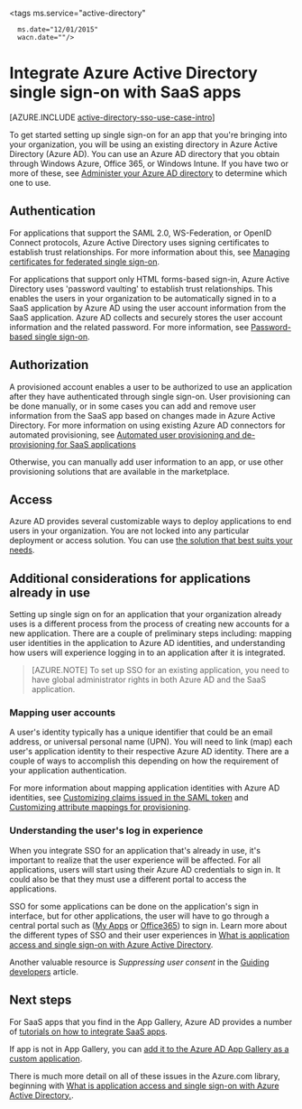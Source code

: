 <properties
    pageTitle="Integrate Azure Active Directory single sign-on with SaaS apps |  Windows Azure"
    description="Enable single sign-on authentication and user provisioning centralized access management of SaaS apps in Azure Active Directory. An overview of how to integrate Azure Active Directory to SaaS apps."
    services="active-directory"
    keywords="integrate Azure AD with SaaS apps"
    documentationCenter=""
    authors="curtand"
    manager="stevenpo"
    editor=""/>

   <tags
      ms.service="active-directory"

      ms.date="12/01/2015"
      wacn.date=""/>

# Integrate Azure Active Directory single sign-on with SaaS apps  

[AZURE.INCLUDE [active-directory-sso-use-case-intro](../includes/active-directory-sso-use-case-intro.md)]

To get started setting up single sign-on for an app that you're bringing into your organization, you will be using an existing directory in Azure Active Directory (Azure AD). You can use an Azure AD directory that you obtain through Windows Azure, Office 365, or Windows Intune. If you have two or more of these, see [Administer your Azure AD directory](/documentation/articles/active-directory-administer) to determine which one to use.

## Authentication

For applications that support the SAML 2.0, WS-Federation, or OpenID Connect protocols, Azure Active Directory uses signing certificates to establish trust relationships. For more information about this, see [Managing certificates for federated single sign-on](/documentation/articles/active-directory-sso-certs).

For applications that support only HTML forms-based sign-in, Azure Active Directory uses 'password vaulting' to establish trust relationships. This enables the users in your organization to be automatically signed in to a SaaS application by Azure AD using the user account information from the SaaS application. Azure AD collects and securely stores the user account information and the related password. For more information, see [Password-based single sign-on](/documentation/articles/active-directory-appssoaccess-whatis.md\#password-based-single-sign-on).

## Authorization

A provisioned account enables a user to be authorized to use an application after they have authenticated through single sign-on. User provisioning can be done manually, or in some cases you can add and remove user information from the SaaS app based on changes made in Azure Active Directory. For more information on using existing Azure AD connectors for automated provisioning, see  [Automated user provisioning and de-provisioning for SaaS applications](/documentation/articles/active-directory-saas-app-provisioning)

Otherwise, you can manually add user information to an app, or use other provisioning solutions that are available in the marketplace.

## Access

Azure AD provides several customizable ways to deploy applications to end users in your organization. You are not locked into any particular deployment or access solution. You can use [the solution that best suits your needs](/documentation/articles/active-directory-appssoaccess-whatis#deploying-azure-ad-integrated-applications-to-users).

## Additional considerations for applications already in use

Setting up single sign on for an application that your organization already uses is a different process from the process of creating new accounts for a new application. There are a couple of preliminary steps including: mapping user identities in the application to Azure AD identities, and understanding how users will experience logging in to an application after it is integrated.

> [AZURE.NOTE] To set up SSO for an existing application, you need to have global administrator rights in both Azure AD and the SaaS application.

### Mapping user accounts

A user's identity typically has a unique identifier that could be an email address, or universal personal name (UPN). You will need to link (map) each user's application identity to their respective Azure AD identity. There are a couple of ways to accomplish this depending on how the requirement of your application authentication.

For more information about mapping application identities with Azure AD identities, see [Customizing claims issued in the SAML token](http://social.technet.microsoft.com/wiki/contents/articles/31257.azure-active-directory-customizing-claims-issued-in-the-saml-token-for-pre-integrated-apps.aspx) and [Customizing attribute mappings for provisioning](/documentation/articles/active-directory-saas-customizing-attribute-mappings).

### Understanding the user's log in experience

When you integrate SSO for an application that's already in use, it's important to realize that the user experience will be affected. For all applications, users will start using their Azure AD credentials to sign in. It could also be that they must use a different portal to access the applications.

SSO for some applications can be done on the application's sign in interface, but for other applications, the user will have to go through a central portal such as ([My Apps](http://myapps.microsoft.com) or [Office365](http://portal.office.com/myapps)) to sign in. Learn more about the different types of SSO and their user experiences in [What is application access and single sign-on with Azure Active Directory](/documentation/articles/active-directory-appssoaccess-whatis).

Another valuable resource is *Suppressing user consent* in the [Guiding developers](/documentation/articles/active-directory-applications-guiding-developers-for-lob-applications) article.

## Next steps


For SaaS apps that you find in the App Gallery, Azure AD provides a number of [tutorials on how to integrate SaaS apps](/documentation/articles/active-directory-saas-tutorial-list).

If app is not in App Gallery, you can [add it to the Azure AD App Gallery as a custom
application](http://blogs.technet.com/b/ad/archive/2015/06/17/bring-your-own-app-with-azure-ad-self-service-saml-configuration-gt-now-in-preview.aspx).

There is much more detail on all of these issues in the Azure.com library,
beginning with [What is application access and single sign-on with Azure Active Directory.](/documentation/articles/active-directory-appssoaccess-whatis).
